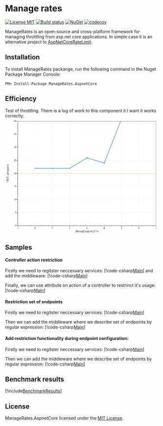 
Manage rates
============

[![License MIT](https://img.shields.io/badge/license-MIT-blue.svg)](https://raw.githubusercontent.com/msgritsenko/ManageRates/master/LICENSE)
[![Build status](https://ci.appveyor.com/api/projects/status/s9rlmu3a06duyshc/branch/master?svg=true)](https://ci.appveyor.com/project/msgritsenko/managerates/branch/master)
[![NuGet](https://img.shields.io/nuget/v/ManageRates.AspnetCore.svg)](https://www.nuget.org/packages/ManageRates.AspnetCore/) 
[![codecov](https://codecov.io/gh/msgritsenko/ManageRates/branch/master/graph/badge.svg)](https://codecov.io/gh/msgritsenko/ManageRates)


ManageRates is an open-source and cross-platform framework for managing throttling from asp.net core applications. In simple case it is an alternative project to [AspNetCoreRateLimit](https://github.com/stefanprodan/AspNetCoreRateLimit). 



## Installation

To install ManageRates packange, run the following command in the Nuget Package Manager Console:

```
PM> Install-Package ManageRates.AspnetCore
```
## Efficiency 
Test of throttling. There is a log of work to this component it I want it works correctly.
![efficiency fisualization](./articles/images/efficiency.png)

## Samples

#### Controller action restriction

Firstly we need to regitster neccessary services:
[!code-csharp[Main](../samples/WebApi/Startup.cs?name=configure_services&highlight=8 "Register services")]
and add the middleware:
[!code-csharp[Main](../samples/WebApi/Startup.cs?range=35-36,43,45,47,56-57,70-72&highlight=5 "Add middleware")]

Finally, we can use attribute on action of a controller to restrinct it's usage:
[!code-csharp[Main](../samples/WebApi/Controllers/MethodAttributesController.cs?name=endpoint_attribute_sample&highlight=2 "Use EndpointManageRateAttribute")]


#### Restriction set of endpoints

Firstly we need to regitster neccessary services:
[!code-csharp[Main](../samples/WebApi/Startup.cs?name=configure_services&highlight=8 "Register services")]

Then we can add the middleware where we describe set of endpoints by regular expression:
[!code-csharp[Main](../samples/WebApi/Startup.cs?range=35-36,43,49-50,54,56-57,70-72&highlight=4-6 "Add middleware")]

#### Add restriction functionality during endpoint configuration:

Firstly we need to regitster neccessary services:
[!code-csharp[Main](../samples/WebApi/Startup.cs?name=configure_services&highlight=8 "Register services")]

Then we can add the middleware where we describe set of endpoints by regular expression:
[!code-csharp[Main](../samples/WebApi/Startup.cs?range=35-36,43,56-59,70-72&highlight=7 "Add middleware")]

## Benchmark results

[!include[BenchmarkResults](../src/Tests/BenchmarkTest/BenchmarkDotNet.Artifacts/results/Benchmark.Test.SingleVsFirst-report-github.md)]

## License

ManageRates.AspnetCore licensed under the [MIT License](https://raw.githubusercontent.com/msgritsenko/ManageRates/master/LICENSE).


